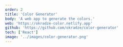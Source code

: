 ```yaml
---
order: 2
title: 'Color Generator'
body: 'A web app to generate the colors.'
web: 'https://okradze-color.netlify.app'
github: 'https://github.com/okradze/color-generator'
tech: ['React']
image: '../images/color-generator.png'
---
```

